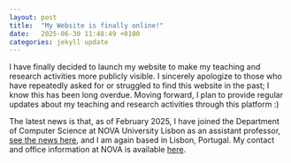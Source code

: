 ```yaml
---
layout: post
title:  "My Website is finally online!"
date:   2025-06-30 11:48:49 +0100
categories: jekyll update
---
```

I have finally decided to launch my website to make my teaching and research activities more publicly visible. I sincerely apologize to those who have repeatedly asked for or struggled to find this website in the past; I know this has been long overdue. Moving forward, I plan to provide regular updates about my teaching and research activities through this platform :)

The latest news is that, as of February 2025, I have joined the Department of Computer Science at NOVA University Lisbon as an assistant professor, [see the news here][contract-news], and I am again based in Lisbon, Portugal. My contact and office information at NOVA is available [here][nova-contact].



[contract-news]: https://www.di.fct.unl.pt/noticias/2025/02/contratacao-do-professor-salvatore-signorello
[nova-contact]: https://www.di.fct.unl.pt/pessoas/docentes/salvatore-signorello
